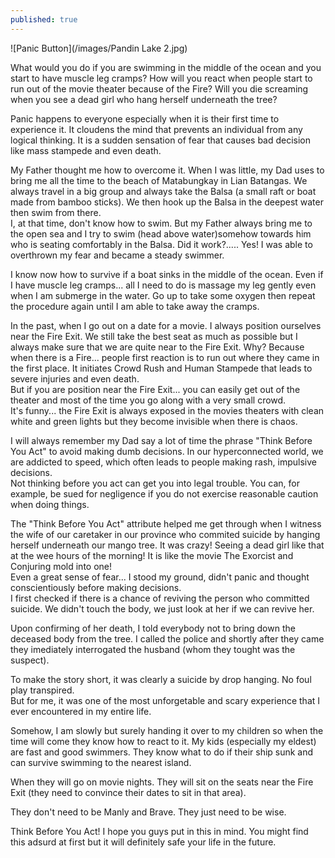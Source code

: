 ```yaml
---
published: true
---
```

![Panic Button](/images/Pandin Lake 2.jpg)

What would you do if you are swimming in the middle of the ocean and you start to have muscle leg cramps? How will you react when people start to run out of the movie theater because of the Fire? 
Will you die screaming when you see a dead girl who hang herself underneath the tree?

Panic happens to everyone especially when it is their first time to experience it. It cloudens the mind that prevents an individual from any logical thinking. It is a sudden sensation of fear that causes bad decision like mass stampede and even death.

My Father thought me how to overcome it. When I was little, my Dad uses to bring me all the time to the beach of Matabungkay in Lian Batangas. We always travel in a big group and always take the Balsa (a small raft or boat made from bamboo sticks). We then hook up the Balsa in the deepest water then swim from there.   
I, at that time, don't know how to swim. But my Father always bring me to the open sea and I try to swim (head above water)somehow towards him who is seating comfortably in the Balsa. Did it work?..... Yes! I was able to overthrown my fear and became a steady swimmer. 

I know now how to survive if a boat sinks in the middle of the ocean. Even if I have muscle leg cramps... all I need to do is massage my leg gently even when I am submerge in the water. Go up to take some oxygen then repeat the procedure again until I am able to take away the cramps.

In the past, when I go out on a date for a movie. I always position ourselves near the Fire Exit. We still take the best seat as much as possible but I always make sure that we are quite near to the Fire Exit. Why? Because when there is a Fire... people first reaction is to run out where they came in the first place. It initiates Crowd Rush and Human Stampede that leads to severe injuries and even death.   
But if you are position near the Fire Exit... you can easily get out of the theater and most of the time you go along with a very small crowd.   
It's funny... the Fire Exit is always exposed in the movies theaters with clean white and green lights but they become invisible when there is chaos.

I will always remember my Dad say a lot of time the phrase "Think Before You Act" to avoid making dumb decisions. In our hyperconnected world, we are addicted to speed, which often leads to people making rash, impulsive decisions.   
Not thinking before you act can get you into legal trouble. You can, for example, be sued for negligence if you do not exercise reasonable caution when doing things. 

The "Think Before You Act" attribute helped me get through when I witness the wife of our caretaker in our province who commited suicide by hanging herself underneath our mango tree. It was crazy! Seeing a dead girl like that at the wee hours of the morning! It is like the movie The Exorcist and Conjuring mold into one!  
Even a great sense of fear... I stood my ground, didn't panic and thought conscientiously before making decisions.   
I first checked if there is a chance of reviving the person who committed suicide. We didn't touch the body, we just look at her if we can revive her.

Upon confirming of her death, I told everybody not to bring down the deceased body from the tree. I called the police and shortly after they came they imediately interrogated the husband (whom they tought was the suspect).

To make the story short, it was clearly a suicide by drop hanging. No foul play transpired.   
But for me, it was one of the most unforgetable and scary experience that I ever encountered in my entire life.

Somehow, I am slowly but surely handing it over to my children so when the time will come they know how to react to it. My kids (especially my eldest) are fast and good swimmers. They know what to do if their ship sunk and can survive swimming to the nearest island.

When they will go on movie nights. They will sit on the seats near the Fire Exit (they need to convince their dates to sit in that area).

They don't need to be Manly and Brave. They just need to be wise. 

Think Before You Act! I hope you guys put in this in mind. You might find this adsurd at first but it will definitely safe your life in the future.
